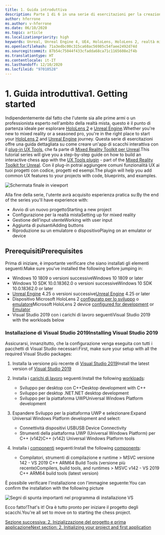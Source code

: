 ```yaml
---
title: 1. Guida introduttiva
description: Parte 1 di 6 in una serie di esercitazioni per la creazione di un'app per gli scacchi con Unreal Engine 4 e il plug-in UX Tools di Mixed Reality Toolkit
author: hferrone
ms.author: v-hferrone
ms.date: 06/10/2020
ms.topic: article
ms.localizationpriority: high
keywords: Unreal, Unreal Engine 4, UE4, HoloLens, HoloLens 2, realtà mista, esercitazione, guida introduttiva, mrtk, uxt, UX Tools, documentazione, visore VR realtà mista, visore VR di windows mixed reality, visore per realtà virtuale
ms.openlocfilehash: 71a3edbc00c315ca68ac56985c54faee2492d74d
ms.sourcegitcommit: 87b54c75044f433cfadda68ca71c1165608e2f4b
ms.translationtype: HT
ms.contentlocale: it-IT
ms.lasthandoff: 12/10/2020
ms.locfileid: "97010528"
---
```

# <a name="1-getting-started"></a><span data-ttu-id="546a5-104">1. Guida introduttiva</span><span class="sxs-lookup"><span data-stu-id="546a5-104">1. Getting started</span></span>

<span data-ttu-id="546a5-105">Indipendentemente dal fatto che l'utente sia alle prime armi o un professionista esperto nell'ambito della realtà mista, questo è il punto di partenza ideale per esplorare [HoloLens 2](https://docs.microsoft.com/windows/mixed-reality/) e [Unreal Engine](https://www.unrealengine.com/en-US/).</span><span class="sxs-lookup"><span data-stu-id="546a5-105">Whether you're new to mixed reality or a seasoned pro, you're in the right place to start your [HoloLens 2](https://docs.microsoft.com/windows/mixed-reality/) and [Unreal Engine](https://www.unrealengine.com/en-US/) journey.</span></span> <span data-ttu-id="546a5-106">Questa serie di esercitazioni offre una guida dettagliata su come creare un'app di scacchi interattiva con il [plug-in UX Tools](https://github.com/microsoft/MixedReality-UXTools-Unreal), che fa parte di [Mixed Reality Toolkit per Unreal](https://github.com/microsoft/MixedRealityToolkit-Unreal).</span><span class="sxs-lookup"><span data-stu-id="546a5-106">This tutorial series will give you a step-by-step guide on how to build an interactive chess app with the [UX Tools plugin](https://github.com/microsoft/MixedReality-UXTools-Unreal) - part of the [Mixed Reality Toolkit for Unreal](https://github.com/microsoft/MixedRealityToolkit-Unreal).</span></span> <span data-ttu-id="546a5-107">Con il plug-in potrai aggiungere comuni funzionalità UX ai tuoi progetti con codice, progetti ed esempi.</span><span class="sxs-lookup"><span data-stu-id="546a5-107">The plugin will help you add common UX features to your projects with code, blueprints, and examples.</span></span> 

![Schermata finale in viewport](images/unreal-uxt/5-endscene.PNG)

<span data-ttu-id="546a5-109">Alla fine della serie, l'utente avrà acquisito esperienza pratica su:</span><span class="sxs-lookup"><span data-stu-id="546a5-109">By the end of the series you'll have experience with:</span></span>
* <span data-ttu-id="546a5-110">Avvio di un nuovo progetto</span><span class="sxs-lookup"><span data-stu-id="546a5-110">Starting a new project</span></span>
* <span data-ttu-id="546a5-111">Configurazione per la realtà mista</span><span class="sxs-lookup"><span data-stu-id="546a5-111">Setting up for mixed reality</span></span>
* <span data-ttu-id="546a5-112">Gestione dell'input utente</span><span class="sxs-lookup"><span data-stu-id="546a5-112">Working with user input</span></span>
* <span data-ttu-id="546a5-113">Aggiunta di pulsanti</span><span class="sxs-lookup"><span data-stu-id="546a5-113">Adding buttons</span></span>
* <span data-ttu-id="546a5-114">Riproduzione su un emulatore o dispositivo</span><span class="sxs-lookup"><span data-stu-id="546a5-114">Playing on an emulator or device</span></span>

## <a name="prerequisites"></a><span data-ttu-id="546a5-115">Prerequisiti</span><span class="sxs-lookup"><span data-stu-id="546a5-115">Prerequisites</span></span>

<span data-ttu-id="546a5-116">Prima di iniziare, è importante verificare che siano installati gli elementi seguenti:</span><span class="sxs-lookup"><span data-stu-id="546a5-116">Make sure you've installed the following before jumping in:</span></span>
* <span data-ttu-id="546a5-117">Windows 10 1809 o versioni successive</span><span class="sxs-lookup"><span data-stu-id="546a5-117">Windows 10 1809 or later</span></span>
* <span data-ttu-id="546a5-118">Windows 10 SDK 10.0.18362.0 o versioni successive</span><span class="sxs-lookup"><span data-stu-id="546a5-118">Windows 10 SDK 10.0.18362.0 or later</span></span>
* <span data-ttu-id="546a5-119">[Unreal Engine](https://www.unrealengine.com/en-US/get-now) 4.25 o versioni successive</span><span class="sxs-lookup"><span data-stu-id="546a5-119">[Unreal Engine](https://www.unrealengine.com/en-US/get-now) 4.25 or later</span></span>
* <span data-ttu-id="546a5-120">Dispositivo Microsoft HoloLens 2 [configurato per lo sviluppo](../../platform-capabilities-and-apis/using-visual-studio.md#enabling-developer-mode) o [emulatore](../../platform-capabilities-and-apis/using-the-hololens-emulator.md#hololens-2-emulator-overview)</span><span class="sxs-lookup"><span data-stu-id="546a5-120">Microsoft HoloLens 2 device [configured for development](../../platform-capabilities-and-apis/using-visual-studio.md#enabling-developer-mode) or [Emulator](../../platform-capabilities-and-apis/using-the-hololens-emulator.md#hololens-2-emulator-overview)</span></span>
* <span data-ttu-id="546a5-121">Visual Studio 2019 con i carichi di lavoro seguenti</span><span class="sxs-lookup"><span data-stu-id="546a5-121">Visual Studio 2019 with the workloads below</span></span>

### <a name="installing-visual-studio-2019"></a><span data-ttu-id="546a5-122">Installazione di Visual Studio 2019</span><span class="sxs-lookup"><span data-stu-id="546a5-122">Installing Visual Studio 2019</span></span>

<span data-ttu-id="546a5-123">Assicurarsi, innanzitutto, che la configurazione venga eseguita con tutti i pacchetti di Visual Studio necessari:</span><span class="sxs-lookup"><span data-stu-id="546a5-123">First, make sure your setup with all the required Visual Studio packages:</span></span>
1. <span data-ttu-id="546a5-124">Installa la versione più recente di [Visual Studio 2019](https://visualstudio.microsoft.com/downloads/)</span><span class="sxs-lookup"><span data-stu-id="546a5-124">Install the latest version of [Visual Studio 2019](https://visualstudio.microsoft.com/downloads/)</span></span>
1. <span data-ttu-id="546a5-125">Installa i [carichi di lavoro](https://docs.microsoft.com/visualstudio/install/modify-visual-studio?#modify-workloads) seguenti:</span><span class="sxs-lookup"><span data-stu-id="546a5-125">Install the following [workloads](https://docs.microsoft.com/visualstudio/install/modify-visual-studio?#modify-workloads):</span></span>
    * <span data-ttu-id="546a5-126">Sviluppo per desktop con C++</span><span class="sxs-lookup"><span data-stu-id="546a5-126">Desktop development with C++</span></span>
    * <span data-ttu-id="546a5-127">Sviluppo per desktop .NET</span><span class="sxs-lookup"><span data-stu-id="546a5-127">.NET desktop development</span></span>
    * <span data-ttu-id="546a5-128">Sviluppo per la piattaforma UWP</span><span class="sxs-lookup"><span data-stu-id="546a5-128">Universal Windows Platform development</span></span>
1. <span data-ttu-id="546a5-129">Espandere Sviluppo per la piattaforma UWP e selezionare:</span><span class="sxs-lookup"><span data-stu-id="546a5-129">Expand Universal Windows Platform development and select:</span></span> 
    * <span data-ttu-id="546a5-130">Connettività dispositivi USB</span><span class="sxs-lookup"><span data-stu-id="546a5-130">USB Device Connectivity</span></span>
    * <span data-ttu-id="546a5-131">Strumenti della piattaforma UWP (Universal Windows Platform) per C++ (v142)</span><span class="sxs-lookup"><span data-stu-id="546a5-131">C++ (v142) Universal Windows Platform tools</span></span>

1. <span data-ttu-id="546a5-132">Installa i [componenti](https://docs.microsoft.com/visualstudio/install/modify-visual-studio?#modify-individual-components) seguenti:</span><span class="sxs-lookup"><span data-stu-id="546a5-132">Install the following [components](https://docs.microsoft.com/visualstudio/install/modify-visual-studio?#modify-individual-components):</span></span>
    * <span data-ttu-id="546a5-133">Compilatori, strumenti di compilazione e runtime > MSVC versione 142 - VS 2019 C++ ARM64 Build Tools (versione più recente)</span><span class="sxs-lookup"><span data-stu-id="546a5-133">Compilers, build tools, and runtimes > MSVC v142 - VS 2019 C++ ARM64 build tools (latest version)</span></span>

<span data-ttu-id="546a5-134">È possibile verificare l'installazione con l'immagine seguente:</span><span class="sxs-lookup"><span data-stu-id="546a5-134">You can confirm the installation with the following picture</span></span>

![Segni di spunta importanti nel programma di installazione VS](images/unreal-uxt/1-install-the-tools.png)

<span data-ttu-id="546a5-136">Ecco fatto!</span><span class="sxs-lookup"><span data-stu-id="546a5-136">That's it!</span></span> <span data-ttu-id="546a5-137">Ora è tutto pronto per iniziare il progetto degli scacchi.</span><span class="sxs-lookup"><span data-stu-id="546a5-137">You're all set to move on to starting the chess project.</span></span>

[<span data-ttu-id="546a5-138">Sezione successiva: 2. Inizializzazione del progetto e prima applicazione</span><span class="sxs-lookup"><span data-stu-id="546a5-138">Next section: 2. Initializing your project and first application</span></span>](unreal-uxt-ch2.md)
